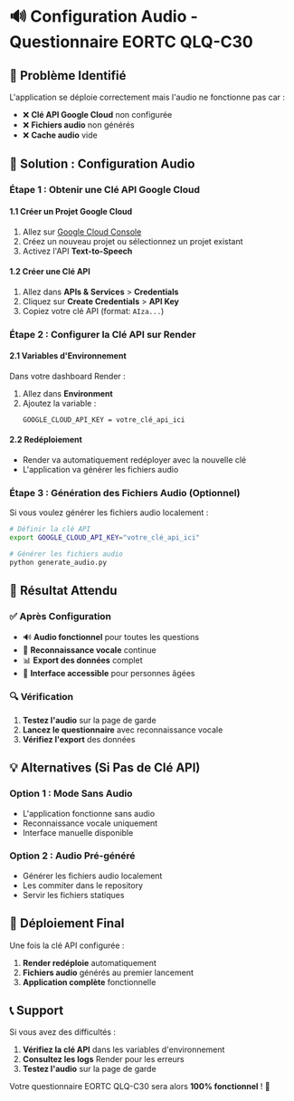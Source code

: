# 🔊 Configuration Audio - Questionnaire EORTC QLQ-C30

## 🚨 Problème Identifié
L'application se déploie correctement mais l'audio ne fonctionne pas car :
- ❌ **Clé API Google Cloud** non configurée
- ❌ **Fichiers audio** non générés
- ❌ **Cache audio** vide

## 🔧 Solution : Configuration Audio

### **Étape 1 : Obtenir une Clé API Google Cloud**

#### **1.1 Créer un Projet Google Cloud**
1. Allez sur [Google Cloud Console](https://console.cloud.google.com/)
2. Créez un nouveau projet ou sélectionnez un projet existant
3. Activez l'API **Text-to-Speech**

#### **1.2 Créer une Clé API**
1. Allez dans **APIs & Services** > **Credentials**
2. Cliquez sur **Create Credentials** > **API Key**
3. Copiez votre clé API (format: `AIza...`)

### **Étape 2 : Configurer la Clé API sur Render**

#### **2.1 Variables d'Environnement**
Dans votre dashboard Render :
1. Allez dans **Environment**
2. Ajoutez la variable :
   ```
   GOOGLE_CLOUD_API_KEY = votre_clé_api_ici
   ```

#### **2.2 Redéploiement**
- Render va automatiquement redéployer avec la nouvelle clé
- L'application va générer les fichiers audio

### **Étape 3 : Génération des Fichiers Audio (Optionnel)**

Si vous voulez générer les fichiers audio localement :

```bash
# Définir la clé API
export GOOGLE_CLOUD_API_KEY="votre_clé_api_ici"

# Générer les fichiers audio
python generate_audio.py
```

## 🎯 Résultat Attendu

### **✅ Après Configuration**
- 🔊 **Audio fonctionnel** pour toutes les questions
- 🎤 **Reconnaissance vocale** continue
- 📊 **Export des données** complet
- 🎨 **Interface accessible** pour personnes âgées

### **🔍 Vérification**
1. **Testez l'audio** sur la page de garde
2. **Lancez le questionnaire** avec reconnaissance vocale
3. **Vérifiez l'export** des données

## 💡 Alternatives (Si Pas de Clé API)

### **Option 1 : Mode Sans Audio**
- L'application fonctionne sans audio
- Reconnaissance vocale uniquement
- Interface manuelle disponible

### **Option 2 : Audio Pré-généré**
- Générer les fichiers audio localement
- Les commiter dans le repository
- Servir les fichiers statiques

## 🚀 Déploiement Final

Une fois la clé API configurée :

1. **Render redéploie** automatiquement
2. **Fichiers audio** générés au premier lancement
3. **Application complète** fonctionnelle

## 📞 Support

Si vous avez des difficultés :
1. **Vérifiez la clé API** dans les variables d'environnement
2. **Consultez les logs** Render pour les erreurs
3. **Testez l'audio** sur la page de garde

Votre questionnaire EORTC QLQ-C30 sera alors **100% fonctionnel** ! 🎉
